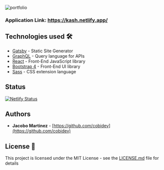 ![portfolio](https://user-images.githubusercontent.com/63524583/91800790-aa031680-ebf7-11ea-9164-69eb66b197bc.gif)

### Application Link: https://kash.netlify.app/

## Technologies used 🛠️

- [Gatsby](https://www.gatsbyjs.org/) - Static Site Generator
- [GraphQL](https://graphql.org/) - Query language for APIs
- [React](https://es.reactjs.org/) - Front-End JavaScript library
- [Bootstrap 4](https://getbootstrap.com/docs/4.3/getting-started/introduction/) - Front-End UI library
- [Sass](https://sass-lang.com/documentation) - CSS extension language

## Status

[![Netlify Status](https://api.netlify.com/api/v1/badges/92f42df1-0c58-44e0-a903-eb91b911a561/deploy-status)](https://app.netlify.com/sites/kashyapaghera/deploys)

## Authors

- **Jacobo Martinez** - [https://github.com/cobidev](https://github.com/cobidev)

## License 📄

This project is licensed under the MIT License - see the [LICENSE.md](LICENSE.md) file for details
